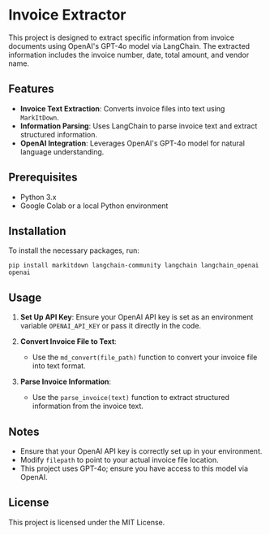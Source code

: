 # Invoice Extractor

This project is designed to extract specific information from invoice documents using OpenAI's GPT-4o model via LangChain. The extracted information includes the invoice number, date, total amount, and vendor name.

## Features

- **Invoice Text Extraction**: Converts invoice files into text using `MarkItDown`.
- **Information Parsing**: Uses LangChain to parse invoice text and extract structured information.
- **OpenAI Integration**: Leverages OpenAI's GPT-4o model for natural language understanding.

## Prerequisites

- Python 3.x
- Google Colab or a local Python environment

## Installation

To install the necessary packages, run:

`pip install markitdown langchain-community langchain langchain_openai openai`

## Usage

1. **Set Up API Key**: Ensure your OpenAI API key is set as an environment variable `OPENAI_API_KEY` or pass it directly in the code.

2. **Convert Invoice File to Text**:
   - Use the `md_convert(file_path)` function to convert your invoice file into text format.

3. **Parse Invoice Information**:
   - Use the `parse_invoice(text)` function to extract structured information from the invoice text.


## Notes

- Ensure that your OpenAI API key is correctly set up in your environment.
- Modify `filepath` to point to your actual invoice file location.
- This project uses GPT-4o; ensure you have access to this model via OpenAI.

## License

This project is licensed under the MIT License.
